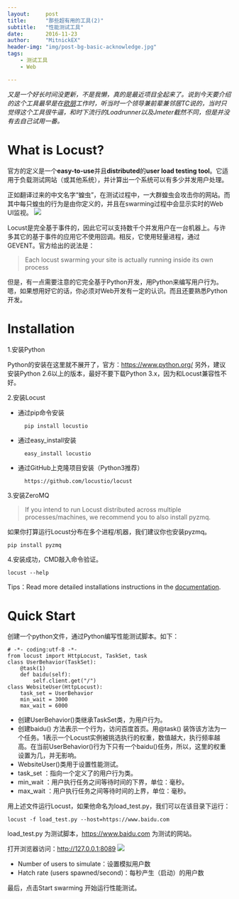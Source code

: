 ```yaml
---
layout:     post
title:      "那些超有用的工具(2)"
subtitle:   "性能测试工具"
date:       2016-11-23
author:     "MitnickEX"
header-img: "img/post-bg-basic-acknowledge.jpg"
tags:
    - 测试工具
    - Web

---
```


*又是一个好长时间没更新，不是我懒，真的是最近项目全起来了。说到今天要介绍的这个工具最早是在[欧朋](http://www.oupeng.com)工作时，听当时一个领导兼前辈兼邻居TC说的，当时只觉得这个工具很牛逼，和时下流行的Loadrunner以及Jmeter截然不同，但是并没有去自己试用一番。*

# What is Locust? #
官方的定义是一个**easy-to-use**并且**distributed**的**user load testing tool**。它适用于负载测试网站（或其他系统），并计算出一个系统可以有多少并发用户处理。

正如翻译过来的中文名字“蝗虫”，在测试过程中，一大群蝗虫会攻击你的网站。而其中每只蝗虫的行为是由你定义的，并且在swarming过程中会显示实时的Web UI监视。
![](http://i.imgur.com/jgEGZqq.png)

Locust是完全基于事件的，因此它可以支持数千个并发用户在一台机器上。与许多其它的基于事件的应用它不使用回调。相反，它使用轻量进程，通过GEVENT。官方给出的说法是：

>Each locust swarming your site is actually running inside its own process

但是，有一点需要注意的它完全基于Python开发，用Python来编写用户行为。嗯，如果想用好它的话，你必须对Web开发有一定的认识。而且还要熟悉Python开发。

# Installation #


1.安装Python

Python的安装在这里就不展开了，官方：https://www.python.org/
另外，建议安装Python 2.6以上的版本，最好不要下载Python 3.x，因为和Locust兼容性不好。

2.安装Locust

- 通过pip命令安装 

		pip install locustio

- 通过easy_install安装

		easy_install locustio

- 通过GitHub上克隆项目安装（Python3推荐）

		https://github.com/locustio/locust

3.安装ZeroMQ

> If you intend to run Locust distributed across multiple processes/machines, we recommend you to also install pyzmq.

如果你打算运行Locust分布在多个进程/机器，我们建议你也安装pyzmq。

    pip install pyzmq

4.安装成功，CMD敲入命令验证。 
	
	locust --help

Tips：Read more detailed installations instructions in the [documentation](http://docs.locust.io/en/latest/installation.html).

# Quick Start #

创建一个python文件，通过Python编写性能测试脚本。如下：

	# -*- coding:utf-8 -*-
	from locust import HttpLocust, TaskSet, task
	class UserBehavior(TaskSet):
	    @task(1)
	    def baidu(self):
	        self.client.get("/")
	class WebsiteUser(HttpLocust):
	    task_set = UserBehavior
	    min_wait = 3000
	    max_wait = 6000

- 创建UserBehavior()类继承TaskSet类，为用户行为。
- 创建baidu() 方法表示一个行为，访问百度首页。用@task() 装饰该方法为一个任务。1表示一个Locust实例被挑选执行的权重，数值越大，执行频率越高。在当前UserBehavior()行为下只有一个baidu()任务，所以，这里的权重设置为几，并无影响。
- WebsiteUser()类用于设置性能测试。
- task_set ：指向一个定义了的用户行为类。
- min_wait ：用户执行任务之间等待时间的下界，单位：毫秒。
- max_wait ：用户执行任务之间等待时间的上界，单位：毫秒。

用上述文件运行Locust，如果他命名为load_test.py，我们可以在该目录下运行：

	locust -f load_test.py --host=https://www.baidu.com

load_test.py 为测试脚本，https://www.baidu.com 为测试的网站。

打开浏览器访问：http://127.0.0.1:8089
![](http://i.imgur.com/OeZElgS.png)

- Number of users to simulate：设置模拟用户数
- Hatch rate (users spawned/second)：每秒产生（启动）的用户数

最后，点击Start swarming 开始运行性能测试。